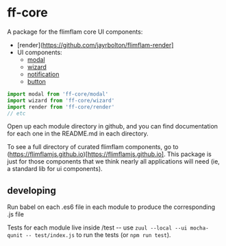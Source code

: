 # ff-core

A package for the flimflam core UI components:

* [render](https://github.com/jayrbolton/flimflam-render]
* UI components:
  * [modal](/modal)
  * [wizard](/wizard)
  * [notification](/notification)
  * [button](/button)


```js
import modal from 'ff-core/modal'
import wizard from 'ff-core/wizard'
import render from 'ff-core/render'
// etc
```

Open up each module directory in github, and you can find documentation for each one in the README.md in each directory.

To see a full directory of curated flimflam components, go to
(https://flimflamjs.github.io)[https://flimflamjs.github.io]. This package is
just for those components that we think nearly all applications will need (ie,
a standard lib for ui components).

## developing

Run babel on each .es6 file in each module to produce the corresponding .js file

Tests for each module live inside /test -- use `zuul --local --ui mocha-qunit -- test/index.js` to run the tests (or `npm run test`).

